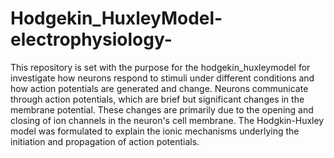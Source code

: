 # Hodgekin_HuxleyModel-electrophysiology-
This repository is set with the purpose for the hodgekin_huxleymodel for investigate how neurons respond to stimuli under different conditions and how action potentials are generated and change.
Neurons communicate through action potentials, which are brief but significant changes in the membrane potential. These changes are primarily due to the opening and closing of ion channels in the neuron's cell membrane. The Hodgkin-Huxley model was formulated to explain the ionic mechanisms underlying the initiation and propagation of action potentials.

